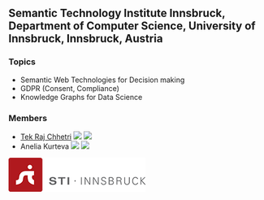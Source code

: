 ## Semantic Technology Institute Innsbruck, Department of Computer Science, University of Innsbruck, Innsbruck, Austria


### Topics
- Semantic Web Technologies for Decision making
- GDPR (Consent, Compliance)
- Knowledge Graphs for Data Science 

### Members
- [Tek Raj Chhetri](http://tekrajchhetri.com) <a href="https://scholar.google.com/citations?user=QfpwmIIAAAAJ&hl=en" target="_blank"><img src="https://i.postimg.cc/mgkyKtVb/google-scholar-square.png" width=10/></a> <a href="https://www.linkedin.com/in/tekrajchhetri/?_l=en_US" target="_blank"><img src="https://i.postimg.cc/3J5wP6BW/317725-linkedin-social-icon.png" width=12/></a>
- Anelia Kurteva <a href="https://scholar.google.com/citations?user=oBtLlYUAAAAJ&hl=en" target="_blank"><img src="https://i.postimg.cc/mgkyKtVb/google-scholar-square.png" width=10/></a> <a href="https://www.linkedin.com/in/aneliakurteva/" target="_blank"><img src="https://i.postimg.cc/3J5wP6BW/317725-linkedin-social-icon.png" width=12/></a>


![](sti_logo.png)


